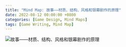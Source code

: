```yaml
---
title: "Mind Map: 故事——材质、结构、风格和银幕剧作的原理"
date: 2022-08-12 00:00:00 +0800
categories: [Game Design, Mind Maps]
tags: [Game Writing, Mind Map]
---
```


![故事——材质、结构、风格和银幕剧作的原理](/assets/img/GameDesign/MindMaps/Story.png)